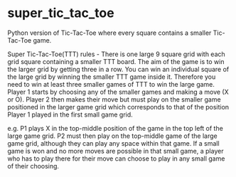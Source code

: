 # super_tic_tac_toe
Python version of Tic-Tac-Toe where every square contains a smaller Tic-Tac-Toe game.

Super Tic-Tac-Toe(TTT) rules - There is one large 9 square grid with each grid square containing a smaller TTT
board. The aim of the game is to win the larger grid by getting three in a row. You can win an individual square of the
large grid by winning the smaller TTT game inside it. Therefore you need to win at least three smaller games of TTT to
win the large game. Player 1 starts by choosing any of the smaller games and making a move (X or O). Player 2 then
makes their move but must play on the smaller game positioned in the larger game grid which corresponds to that of the
position Player 1 played in the first small game grid.

e.g. P1 plays X in the top-middle position of the game in the top left of the large game grid. P2 must then play on the
top-middle game of the large game grid, although they can play any space within that game. If a small game is won and
no more moves are possible in that small game, a player who has to play there for their move can choose to play in any
small game of their choosing.
